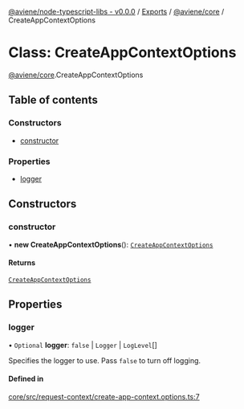 [@aviene/node-typescript-libs - v0.0.0](../README.md) / [Exports](../modules.md) / [@aviene/core](../modules/aviene_core.md) / CreateAppContextOptions

# Class: CreateAppContextOptions

[@aviene/core](../modules/aviene_core.md).CreateAppContextOptions

## Table of contents

### Constructors

- [constructor](aviene_core.CreateAppContextOptions.md#constructor)

### Properties

- [logger](aviene_core.CreateAppContextOptions.md#logger)

## Constructors

### constructor

• **new CreateAppContextOptions**(): [`CreateAppContextOptions`](aviene_core.CreateAppContextOptions.md)

#### Returns

[`CreateAppContextOptions`](aviene_core.CreateAppContextOptions.md)

## Properties

### logger

• `Optional` **logger**: ``false`` \| `Logger` \| `LogLevel`[]

Specifies the logger to use.  Pass `false` to turn off logging.

#### Defined in

[core/src/request-context/create-app-context.options.ts:7](https://github.com/stefan-karlsson/node-typescript-libs/blob/c8b8ef8d8c9a8d2677d93471d1c65aefd11657e6/packages/core/src/request-context/create-app-context.options.ts#L7)
